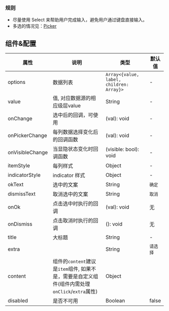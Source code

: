 
### 规则
- 尽量使用 Select 来帮助用户完成输入，避免用户通过键盘直接输入。
- 多选的情况见：[Picker](#/Mobile/DataEntry/Picker)

## 组件&配置

属性 | 说明 | 类型 | 默认值
----|-----|------|------
options    | 数据列表  | `Array<{value, label, children: Array}>` |   - 
value   | 值, 对应数据源的相应级层value    | String  | -
onChange | 选中后的回调，可使用 | (val): void | - 
onPickerChange | 每列数据选择变化后的回调函数   | (val): void | - 
onVisibleChange  | 当显隐状态变化时回调函数    | (visible: bool): void |  -   
itemStyle | 每列样式  |   Object   | -  
indicatorStyle  | indicator 样式 | Object | - 
okText  | 选中的文案 | String |  `确定`  
dismissText  | 取消选中的文案 | String |  `取消`  
onOk  | 点击选中时执行的回调 | (val): void  |  无 
onDismiss  | 点击取消时执行的回调 | (): void  |  无  
title  | 大标题 | String | - 
extra  |  | String |  `请选择`  
content | 组件的`content`建议是`item`组件, 如果不是，需要是自定义组件(组件内需处理`onClick`/`extra`属性) | Object | 
disabled  | 是否不可用 | Boolean | false 
